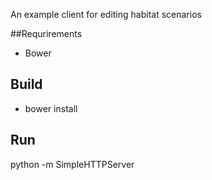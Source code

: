 An example client for editing habitat scenarios

##Requrirements

* Bower

## Build

* bower install

## Run

  python -m SimpleHTTPServer
